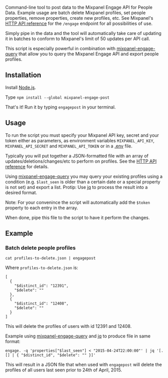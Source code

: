 Command-line tool to post data to the Mixpanel Engage API for People Data. Example usage are batch delete Mixpanel profiles, set people properties, remove properties, create new profiles, etc. See Mixpanel's [HTTP API reference](https://mixpanel.com/help/reference/http#people-analytics-updates) for the `/engage` endpoint for all possibilities of use.

Simply pipe in the data and the tool will automatically take care of updating it in batches to conform to Mixpanel's limit of 50 updates per API call.

This script is especially powerful in combination with [mixpanel-engage-query](https://github.com/stpe/mixpanel-engage-query) that allow you to query the Mixpanel Engage API and export people profiles.

## Installation

Install [Node.js](http://nodejs.org/).

Type `npm install --global mixpanel-engage-post`

That's it! Run it by typing `engagepost` in your terminal.

## Usage

To run the script you must specify your Mixpanel API key, secret and your token either as parameters, as environment variables `MIXPANEL_API_KEY`, `MIXPANEL_API_SECRET` and `MIXPANEL_API_TOKEN` or in a [.env](https://github.com/motdotla/dotenv) file.

Typically you will put together a JSON-formatted file with an array of updates/deletions/changes/etc to perform on profiles. See the [HTTP API reference](https://mixpanel.com/help/reference/http#people-analytics-updates) for details.

Using [mixpanel-engage-query](https://github.com/stpe/mixpanel-engage-query) you may query your existing profiles using a condition (e.g. `$last_seen` is older than a certain date or a special property is not set) and export a list. Protip: Use [jq](http://stedolan.github.io/jq) to process the result into a desired format.

Note: For your convenince the script will automatically add the `$token` property to each entry in the array.

When done, pipe this file to the script to have it perform the changes.

## Example

### Batch delete people profiles

`cat profiles-to-delete.json | engagepost`

Where `profiles-to-delete.json` is:
```
[
  {
    "$distinct_id": "12391",
    "$delete": ""
  },
  {
    "$distinct_id": "12408",
    "$delete": ""
  }
]
```

This will delete the profiles of users with id 12391 and 12408.

Example using [mixpanel-engage-query](https://github.com/stpe/mixpanel-engage-query) and [jq](http://stedolan.github.io/jq) to produce file in same format:

`engage. -q 'properties["$last_seen"] < "2015-04-24T22:00:00"' | jq '[.[] | { "$distinct_id", "$delete": "" }]'`

This will result in a JSON file that when used with `engagepost` will delete the profiles of all users last seen prior to 24th of April, 2015.
